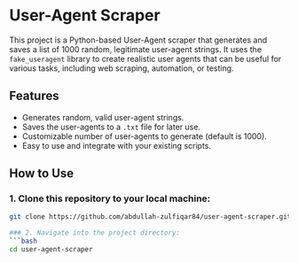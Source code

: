 # User-Agent Scraper

This project is a Python-based User-Agent scraper that generates and saves a list of 1000 random, legitimate user-agent strings. It uses the `fake_useragent` library to create realistic user agents that can be useful for various tasks, including web scraping, automation, or testing.

## Features

- Generates random, valid user-agent strings.
- Saves the user-agents to a `.txt` file for later use.
- Customizable number of user-agents to generate (default is 1000).
- Easy to use and integrate with your existing scripts.

## How to Use

### 1. Clone this repository to your local machine:

```bash
git clone https://github.com/abdullah-zulfiqar84/user-agent-scraper.git

### 2. Navigate into the project directory:
```bash
cd user-agent-scraper
